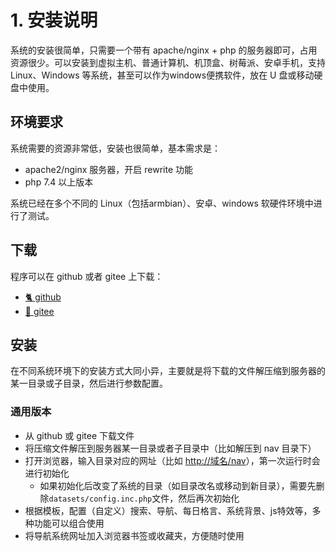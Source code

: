 # 1. 安装说明

系统的安装很简单，只需要一个带有 apache/nginx + php 的服务器即可，占用资源很少。可以安装到虚拟主机、普通计算机、机顶盒、树莓派、安卓手机，支持 Linux、Windows 等系统，甚至可以作为windows便携软件，放在 U 盘或移动硬盘中使用。 

## 环境要求

系统需要的资源非常低，安装也很简单，基本需求是：

- apache2/nginx 服务器，开启 rewrite 功能
- php 7.4 以上版本

系统已经在多个不同的 Linux（包括armbian）、安卓、windows 软硬件环境中进行了测试。

## 下载

程序可以在 github 或者 gitee 上下载：

* [🐈︎ github](https://github.com/shaoziyang/webnav2)
* [🐎 gitee](https://gitee.com/shaoziyang/webnav2)

## 安装

在不同系统环境下的安装方式大同小异，主要就是将下载的文件解压缩到服务器的某一目录或子目录，然后进行参数配置。


### 通用版本

- 从 github 或 gitee 下载文件
- 将压缩文件解压到服务器某一目录或者子目录中（比如解压到 nav 目录下）
- 打开浏览器，输入目录对应的网址（比如 [http:\/\/域名/nav]()），第一次运行时会进行初始化
	- 如果初始化后改变了系统的目录（如目录改名或移动到新目录），需要先删除`datasets/config.inc.php`文件，然后再次初始化
- 根据模板，配置（自定义）搜索、导航、每日格言、系统背景、js特效等，多种功能可以组合使用
- 将导航系统网址加入浏览器书签或收藏夹，方便随时使用
